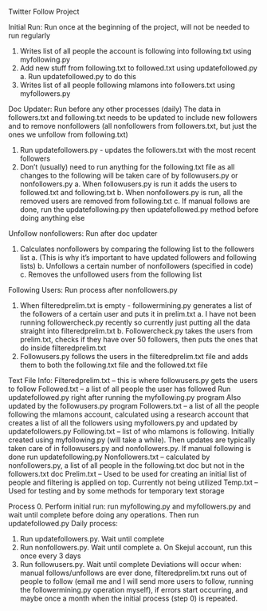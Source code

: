 Twitter Follow Project

Initial Run: Run once at the beginning of the project, will not be needed to run regularly
1.	Writes list of all people the account is following into following.txt using myfollowing.py 
2.	Add new stuff from following.txt to followed.txt using updatefollowed.py
    a.	Run updatefollowed.py to do this
3.	Writes list of all people following mlamons into followers.txt using myfollowers.py

Doc Updater: Run before any other processes (daily)
	The data in followers.txt and following.txt needs to be updated to include new followers and to remove nonfollowers (all nonfollowers from followers.txt, but just the ones we unfollow from following.txt)
1.	Run updatefollowers.py  - updates the followers.txt with the most recent followers
2.	Don’t (usually) need to run anything for the following.txt file as all changes to the following will be taken care of by followusers.py or nonfollowers.py
    a.	When followusers.py is run it adds the users to followed.txt and following.txt
    b.	When nonfollowers.py is run, all the removed users are removed from following.txt
    c.	If manual follows are done, run the updatefollowing.py then updatefollowed.py method before doing anything else

Unfollow nonfollowers: Run after doc updater
1.	Calculates nonfollowers by comparing the following list to the followers list
    a.	(This is why it’s important to have updated followers and following lists)
    b.	Unfollows a certain number of nonfollowers (specified in code)
    c.	Removes the unfollowed users from the following list

Following Users: Run process after nonfollowers.py
1.	When filteredprelim.txt is empty - followermining.py generates a list of the followers of a certain user and puts it in prelim.txt
    a.	I have not been running followercheck.py recently so currently just putting all the data straight into filteredprelim.txt
    b.	Followercheck.py takes the users from prelim.txt, checks if they have over 50 followers, then puts the ones that do inside filteredprelim.txt
2.	Followusers.py follows the users in the filteredprelim.txt file and adds them to both the following.txt file and the followed.txt file

Text File Info:
Filteredprelim.txt – this is where followusers.py gets the users to follow
Followed.txt – a list of all people the user has followed
	Run updatefollowed.py right after running the myfollowing.py program
	Also updated by the followusers.py program 
Followers.txt – a list of all the people following the mlamons account, calculated using a research account that creates a list of all the followers using myfollowers.py and updated by updatefollowers.py
Following.txt – list of who mlamons is following. Initially created using myfollowing.py (will take a while). Then updates are typically taken care of in followusers.py and nonfollowers.py. If manual following is done run updatefollowing.py
Nonfollowers.txt – calculated by nonfollowers.py, a list of all people in the following.txt doc but not in the followers.txt doc
Prelim.txt – Used to be used for creating an initial list of people and filtering is applied on top. Currently not being utilized
Temp.txt – Used for testing and by some methods for temporary text storage

Process
0.	Perform initial run: run myfollowing.py and myfollowers.py and wait until complete before doing any operations. Then run updatefollowed.py
Daily process:
1.	Run updatefollowers.py. Wait until complete
2.	Run nonfollowers.py. Wait until complete
    a.	On Skejul account, run this once every 3 days
3.	Run followusers.py. Wait until complete
Deviations will occur when: manual follows/unfollows are ever done, filteredprelim.txt runs out of people to follow (email me and I will send more users to follow, running the followermining.py operation myself), if errors start occurring, and maybe once a month when the initial process (step 0) is repeated.  
